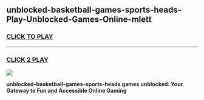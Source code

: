 
## unblocked-basketball-games-sports-heads-Play-Unblocked-Games-Online-mlett
<h3>
<a href="https://premium76.site?title=unblocked-basketball-games-sports-heads&ref=25A">CLICK TO PLAY</a></h3>
<hr>

<h3>
<a href="https://premium76.site?title=unblocked-basketball-games-sports-heads&ref=25A">CLICK 2 PLAY</a>
  
</h3>

<a href="https://premium76.site?title=unblocked-basketball-games-sports-heads&ref=25A"><img src="https://clearcache.store/games.png"></a>


**unblocked-basketball-games-sports-heads games unblocked: Your Gateway to Fun and Accessible Online Gaming**
